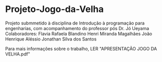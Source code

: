 # Projeto-Jogo-da-Velha
Projeto submmetido à disciplina de Introdução à programação para engenharias, com acompanhamento do professor pós Dr. Jó Ueyama
Colaboradores:
Flavia Rafaela Blandino
Henri Miranda Magalhães
João Henrique Aléssio
Jonathan Silva dos Santos

Para mais informações sobre o trabalho, LER "APRESENTAÇÃO JOGO DA VELHA.pdf"
